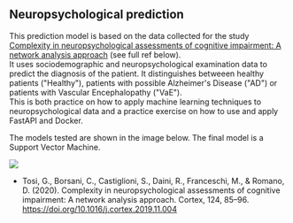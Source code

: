 ## Neuropsychological prediction

This prediction model is based on the data collected for the study [Complexity in neuropsychological assessments of cognitive impairment: A network analysis approach](https://pubmed.ncbi.nlm.nih.gov/31846889/) (see full ref below).  
It uses sociodemographic and neuropsychological examination data to predict the diagnosis of the patient. It distinguishes betweeen healthy patients ("Healthy"), patients with possible Alzheimer's Disease ("AD") or patients with Vascular Encephalopathy ("VaE").  
This is both practice on how to apply machine learning techniques to neuropsychological data and a practice exercise on how to use and apply FastAPI and Docker.  

The models tested are shown in the image below. The final model is a Support Vector Machine.

![]([https://github.com/[username]/[reponame]/blob/[branch]/image.jpg?raw=true](https://github.com/FS94/NeuroPsych_Prediction/blob/main/output.png?raw=true))

- Tosi, G., Borsani, C., Castiglioni, S., Daini, R., Franceschi, M., & Romano, D. (2020). Complexity in neuropsychological assessments of cognitive impairment: A network analysis approach. Cortex, 124, 85–96. https://doi.org/10.1016/j.cortex.2019.11.004
